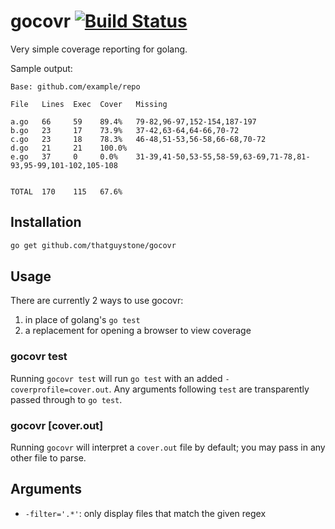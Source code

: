 # gocovr [![Build Status](https://travis-ci.org/thatguystone/gocovr.svg)](https://travis-ci.org/thatguystone/gocovr)

Very simple coverage reporting for golang.

Sample output:

```
Base: github.com/example/repo

File   Lines  Exec  Cover   Missing

a.go   66     59    89.4%   79-82,96-97,152-154,187-197
b.go   23     17    73.9%   37-42,63-64,64-66,70-72
c.go   23     18    78.3%   46-48,51-53,56-58,66-68,70-72
d.go   21     21    100.0%
e.go   37     0     0.0%    31-39,41-50,53-55,58-59,63-69,71-78,81-93,95-99,101-102,105-108


TOTAL  170    115   67.6%
```

## Installation

```bash
go get github.com/thatguystone/gocovr
```

## Usage

There are currently 2 ways to use gocovr:

1. in place of golang's `go test`
2. a replacement for opening a browser to view coverage

### gocovr test

Running `gocovr test` will run `go test` with an added `-coverprofile=cover.out`. Any arguments following `test` are transparently passed through to `go test`.

### gocovr [cover.out]

Running `gocovr` will interpret a `cover.out` file by default; you may pass in any other file to parse.

## Arguments

* `-filter='.*'`: only display files that match the given regex
